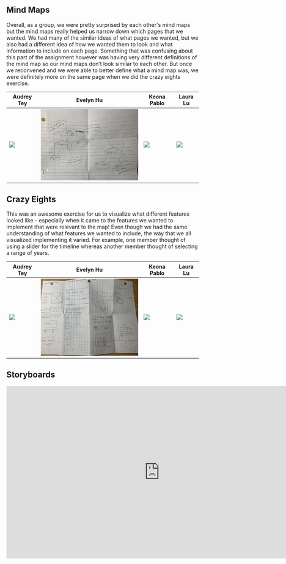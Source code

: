 ## Mind Maps
Overall, as a group, we were pretty surprised by each other's mind maps but the mind maps really helped us narrow down which pages that we wanted. We had many of the similar ideas of what pages we wanted, but we also had a different idea of how we wanted them to look and what information to include on each page. Something that was confusing about this part of the assignment however was having very different definitions of the mind map so our mind maps don’t look similar to each other. But once we reconvened and we were able to better define what a mind map was, we were definitely more on the same page when we did the crazy eights exercise.  
  
| Audrey Tey | Evelyn Hu | Keona Pablo | Laura Lu |
| --- | --- | --- | --- |
| <img src="https://github.com/evelyn-s-hu/DH151-CIA/blob/main/images/AudreyMindmap.png?raw=true" width="350">  | <img src="https://github.com/evelyn-s-hu/DH151-CIA/blob/main/images/EvelynMindmap.jpg?raw=true" width="350">  | <img src="https://github.com/evelyn-s-hu/DH151-CIA/blob/main/images/Keonamindmap.png?raw=true" width="350">  | <img src="https://github.com/evelyn-s-hu/DH151-CIA/blob/main/images/LauraMindmap.png?raw=true" width="350">  |

## Crazy Eights
This was an awesome exercise for us to visualize what different features looked like - especially when it came to the features we wanted to implement that were relevant to the map! Even though we had the same understanding of what features we wanted to include, the way that we all visualized implementing it varied. For example, one member thought of using a slider for the timeline whereas another member thought of selecting a range of years.  
  
| Audrey Tey | Evelyn Hu | Keona Pablo | Laura Lu |
| --- | --- | --- | --- |
| <img src="https://github.com/evelyn-s-hu/DH151-CIA/blob/main/images/AudreyCrazyEights.png?raw=true" width="350">  | <img src="https://github.com/evelyn-s-hu/DH151-CIA/blob/main/images/EvelynCrazyEights.jpg?raw=true" width="350">  | <img src="https://github.com/evelyn-s-hu/DH151-CIA/blob/main/images/keonacrazyeight.png?raw=true" width="350">  | <img src="https://github.com/evelyn-s-hu/DH151-CIA/blob/main/images/LauraCrazyEights.png?raw=true" width="350">  |

## Storyboards
<iframe style="border: 1px solid rgba(0, 0, 0, 0.1);" width="800" height="450" src="https://www.figma.com/embed?embed_host=share&url=https%3A%2F%2Fwww.figma.com%2Ffile%2F0EZrYGQCEaDJ6Jb5K1zjj9%2FDh151-CIA%3Fnode-id%3D0%253A1" allowfullscreen></iframe>
